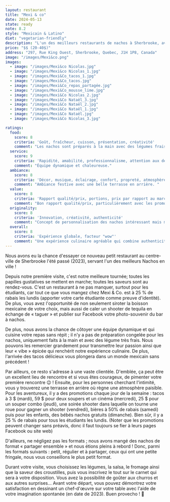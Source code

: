 ```yaml
---
layout: restaurant
title: "Mexi & co"
date: 2024-05-13
state: ready
note: 8.2
style: "Mexicain & Latino"
diet: "vegetarian-friendly"
description: "L'un des meilleurs restaurants de nachos à Sherbrooke, avec une ambiance festive et des promotions alléchantes !"
price: "$$ (20-40$)"
address: "297, Rue King Ouest, Sherbrooke, Quebec, J1H 1P8, Canada"
image: "/images/Mexi&co.png"
images:
  - image: "/images/Mexi&co Nicolas.jpg"
  - image: "/images/Mexi&co Nicolas_1.jpg"
  - image: "/images/Mexi&Co_tacos_1.jpg"
  - image: "/images/Mexi&Co_tacos.jpg"
  - image: "/images/Mexi&Co_repas_partagée.jpg"
  - image: "/images/Mexi&Co_mousse_lime.jpg"
  - image: "/images/Mexi&Co Nicolas_2.jpg"
  - image: "/images/Mexi&Co Nataël_3.jpg"
  - image: "/images/Mexi&Co Nataël_2.jpg"
  - image: "/images/Mexi&Co Nataël_1.jpg"
  - image: "/images/Mexi&Co Nataël.jpg"
  - image: "/images/Mexi&Co Nicolas_3.jpg"

ratings:
  food:
    score: 8
    criteria: 'Goût, fraîcheur, cuisson, présentation, créativité'
    comment: "Les nachos sont préparés à la main avec des légumes frais, et les tacos sont délicieux. La présentation est attrayante et les saveurs sont authentiques."
  service:
    score: 9
    criteria: 'Rapidité, amabilité, professionnalisme, attention aux détails'
    comment: "Équipe dynamique et chaleureuse."
  ambiance:
    score: 8
    criteria: 'Décor, musique, éclairage, confort, propreté, atmosphère générale'
    comment: "Ambiance festive avec une belle terrasse en arrière. "
  value:
    score: 8
    criteria: 'Rapport qualité/prix, portions, prix par rapport au marché'
    comment: "Bon rapport qualité/prix, particulièrement avec les promotions étudiantes. Prix réguliers un peu élevés."
  originality:
    score: 8
    criteria: 'Innovation, créativité, authenticité'
    comment: "Concept de personnalisation des nachos intéressant mais menu parfois répétitif. Mais avec des promotions créatives."
  overall:
    score: 8
    criteria: 'Expérience globale, facteur "wow"'
    comment: "Une expérience culinaire agréable qui combine authenticité et convivialité."
---
```




Nous avons eu la chance d'essayer ce nouveau petit restaurant au centre-ville de Sherbrooke l'été passé (2023), servant l'un des meilleurs Nachos en ville !

Depuis notre première visite, c'est notre meilleure tournée; toutes les papilles gustatives se mettent en marche; toutes les saveurs sont au rendez-vous. C'est un restaurant à ne pas manquer, surtout pour les étudiants, car tout ce que vous mangez chez Mexi &amp; Co. est à 25 % de rabais les lundis (apporter votre carte étudiante comme preuve d'identité). De plus, vous avez l'opportunité de non seulement siroter la boisson mexicaine de votre choix, mais aussi de caler un shooter de tequila en échange de « taguer » et publier sur Facebook votre photo-souvenir du bar à nachos.

De plus, nous avons la chance de côtoyer une équipe dynamique et qui cuisine votre repas sans répit ; il n'y a pas de préparation congelée pour les nachos, uniquement faits à la main et avec des légume très frais. Nous pouvons les remercier grandement pour transmettre leur passion ainsi que leur « vibe » épicée qui renchérit notre expérience culinaire. De plus, l'arrivée des tacos délicieux vous plongera dans un monde mexicain sans précédent !

Par ailleurs, ce resto s'adresse à une vaste clientèle. D'emblée, ça peut être un excellent lieu de rencontre et si vous êtes courageux, de pimenter votre première rencontre 😉 ! Ensuite, pour les personnes cherchant l'intimité, vous y trouverez une terrasse en arrière où règne une atmosphère paisible. Pour les aventureux, il y a des promotions chaque jour de la semaine : tacos à 3 $ (mardi), 59 $ pour deux soupers et un cinéma (mercredi), 25 $ pour un souper combo (jeudi), une soirée shooter dans laquelle on tourne une roue pour gagner un shooter (vendredi), bières à 50% de rabais (samedi) puis pour les enfants, des bébés nachos gratuits (dimanche). Bien sûr, il y a 25 % de rabais pour tous les étudiants les lundis. (Noter que les promotions peuvent changer sans préavis, donc il faut toujours se fier à leurs pages Facebook ou site web)

D'ailleurs, ne négligez pas les formats ; nous avons mangé des nachos de format « partager ensemble » et nous étions pleins à rebord ! Donc, parmi les formats suivants : petit, régulier et à partager, ceux qui ont une petite fringale, nous vous conseillons le plus petit format.

Durant votre visite, vous choisissez les légumes, la salsa, le fromage ainsi que la saveur des croustilles, puis vous inscrivez le tout sur le carnet qui sera à votre disposition. Vous avez la possibilité de goûter aux churros et aux autres surprises… Avant votre départ, vous pouvez démontrez votre satisfaction en dessinant un chef-d'œuvre sur votre table avec l'aide de votre imagination spontanée (en date de 2023). Buen provecho ! 🙂